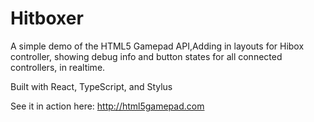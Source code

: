Hitboxer
===

A simple demo of the HTML5 Gamepad API,Adding in layouts for Hibox controller, showing debug info and button states for all connected controllers, in realtime.

Built with React, TypeScript, and Stylus

See it in action here: http://html5gamepad.com
